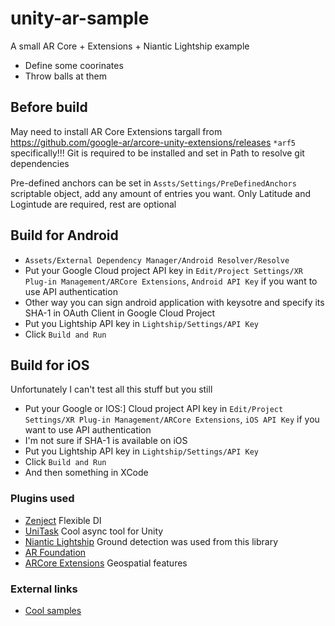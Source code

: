 # unity-ar-sample

A small AR Core + Extensions + Niantic Lightship example
* Define some coorinates
* Throw balls at them


## Before build
May need to install AR Core Extensions targall from https://github.com/google-ar/arcore-unity-extensions/releases `*arf5` specifically!!!
Git is required to be installed and set in Path to resolve git dependencies

Pre-defined anchors can be set in `Assts/Settings/PreDefinedAnchors` scriptable object, add any amount of entries you want. Only Latitude and Logintude are required, rest are optional

## Build for Android
* `Assets/External Dependency Manager/Android Resolver/Resolve`
* Put your Google Cloud project API key in `Edit/Project Settings/XR Plug-in Management/ARCore Extensions`, `Android API Key` if you want to use API authentication
* Other way you can sign android application with keysotre and specify its SHA-1 in OAuth Client in Google Cloud Project
* Put you Lightship API key in `Lightship/Settings/API Key`
* Click `Build and Run`

## Build for iOS

Unfortunately I can't test all this stuff but you still
* Put your Google or IOS:] Cloud project API key in `Edit/Project Settings/XR Plug-in Management/ARCore Extensions`, `iOS API Key` if you want to use API authentication
* I'm not sure if SHA-1 is available on iOS
* Put you Lightship API key in `Lightship/Settings/API Key`
* Click `Build and Run`
* And then something in XCode

### Plugins used
* [Zenject](https://github.com/modesttree/Zenject) Flexible DI
* [UniTask](https://github.com/Cysharp/UniTask) Cool async tool for Unity
* [Niantic Lightship](https://lightship.dev/) Ground detection was used from this library
* [AR Foundation](https://developers.google.com/ar)
* [ARCore Extensions](https://github.com/google-ar/arcore-unity-extensions) Geospatial features

### External links
* [Cool samples](https://github.com/TakashiYoshinaga/GeospatialAPI-Unity-StarterKit)
